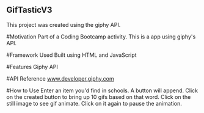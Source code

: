 ## GifTasticV3
This project was created using the giphy API.

#Motivation
Part of a Coding Bootcamp activity. This is a app using giphy's API. 

#Framework Used
Built using HTML and JavaScript

#Features
Giphy API

#API Reference
www.developer.giphy.com

#How to Use
Enter an item you'd find in schools. A button will append. Click on the created button to bring up 10 gifs based on that word. Click on the still image to see gif animate. Click on it again to pause the animation. 

